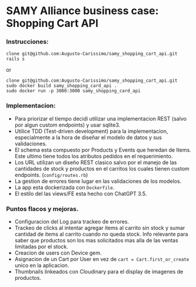 # SAMY Alliance business case: Shopping Cart API

### Instrucciones:
```
clone git@github.com:Augusto-Carissimo/samy_shopping_cart_api.git
rails s
```
or
```
clone git@github.com:Augusto-Carissimo/samy_shopping_cart_api.git
sudo docker build samy_shopping_card_api .
sudo docker run -p 3000:3000 samy_shopping_card_api
```
### Implementacion:
* Para priorizar el tiempo decidi utilizar una implementacion REST (salvo por algun custom endpoints) y usar sqlite3.
* Utilice TDD (Test-driven development) para la implementacion, especialmente a la hora de diseñar el modelo de datos y sus validaciones.
* El schema esta compuesto por Products y Events que heredan de Items. Este ultimo tiene todos los atributos pedidos en el requerimiento.
* Los URL utilizan un diseño REST clasico salvo por el manejo de las cantidades de stock y productos en el carritos los cuales tienen custom endpoints. (`config/routes.rb`)
* La gestion de errores tiene lugar en las validaciones de los modelos.
* La app esta dockerizada con `Dockerfile`.
* El estilo del las views/FE esta hecho con ChatGPT 3.5.

### Puntos flacos y mejoras.

* Configuracion del Log para trackeo de errores.
* Trackeo de clicks al intentar agregar items al carrito sin stock y sumar cantidad de items al carrito cuando no queda stock. Info relevante para saber que productos son los mas solicitados mas alla de las ventas limitadas por el stock.
* Creacion de users con Device gem.
* Asignacion de un Cart por User en vez de `cart = Cart.first_or_create` unico en la aplicacion.
* Thumbnails linkeados con Cloudinary para el display de imagenes de productos.
